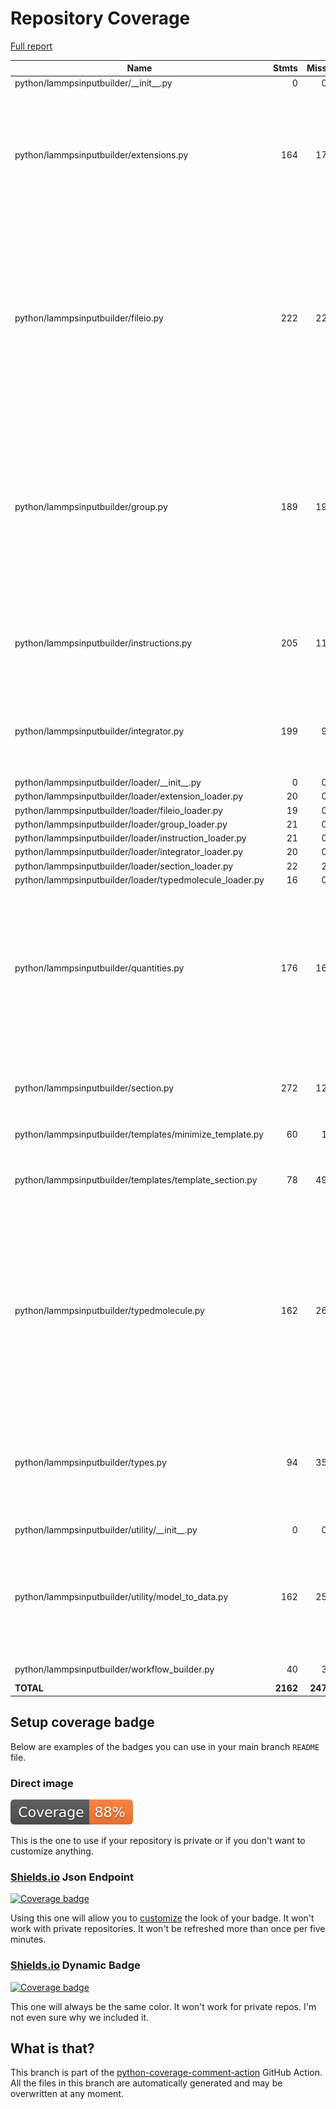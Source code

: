 # Repository Coverage

[Full report](https://htmlpreview.github.io/?https://github.com/madreher/LammpsInputBuilder/blob/python-coverage-comment-action-data/htmlcov/index.html)

| Name                                                      |    Stmts |     Miss |   Cover |   Missing |
|---------------------------------------------------------- | -------: | -------: | ------: | --------: |
| python/lammpsinputbuilder/\_\_init\_\_.py                 |        0 |        0 |    100% |           |
| python/lammpsinputbuilder/extensions.py                   |      164 |       17 |     90% |25-26, 29, 67, 121, 174, 209, 219, 223, 246, 253-256, 259-261 |
| python/lammpsinputbuilder/fileio.py                       |      222 |       22 |     90% |30-31, 34, 37, 92, 116, 124, 132-136, 146-149, 179, 194, 215, 224, 242, 270, 305, 315, 321 |
| python/lammpsinputbuilder/group.py                        |      189 |       19 |     90% |25, 28, 49, 57, 68, 100, 123, 179, 185, 197, 229, 240, 246, 249, 266, 272, 284, 292, 298 |
| python/lammpsinputbuilder/instructions.py                 |      205 |       11 |     95% |29-30, 44, 57, 84, 95, 132, 145, 234, 304, 342 |
| python/lammpsinputbuilder/integrator.py                   |      199 |        9 |     95% |36, 50, 83, 156, 193, 273, 283, 288, 293 |
| python/lammpsinputbuilder/loader/\_\_init\_\_.py          |        0 |        0 |    100% |           |
| python/lammpsinputbuilder/loader/extension\_loader.py     |       20 |        0 |    100% |           |
| python/lammpsinputbuilder/loader/fileio\_loader.py        |       19 |        0 |    100% |           |
| python/lammpsinputbuilder/loader/group\_loader.py         |       21 |        0 |    100% |           |
| python/lammpsinputbuilder/loader/instruction\_loader.py   |       21 |        0 |    100% |           |
| python/lammpsinputbuilder/loader/integrator\_loader.py    |       20 |        0 |    100% |           |
| python/lammpsinputbuilder/loader/section\_loader.py       |       22 |        2 |     91% |    23, 26 |
| python/lammpsinputbuilder/loader/typedmolecule\_loader.py |       16 |        0 |    100% |           |
| python/lammpsinputbuilder/quantities.py                   |      176 |       16 |     91% |82, 85, 105, 115, 132, 142, 162, 173, 190, 200, 220, 230, 246, 256, 273, 283 |
| python/lammpsinputbuilder/section.py                      |      272 |       12 |     96% |21, 34-37, 40-41, 44, 60, 204, 243, 246 |
| python/lammpsinputbuilder/templates/minimize\_template.py |       60 |        1 |     98% |        66 |
| python/lammpsinputbuilder/templates/template\_section.py  |       78 |       49 |     37% |23, 26, 29, 43-49, 52-58, 61-67, 72-112, 115 |
| python/lammpsinputbuilder/typedmolecule.py                |      162 |       26 |     84% |42-47, 68, 71, 78, 82, 109, 118, 120, 129, 141, 144-149, 157-158, 173, 182, 228, 247, 301 |
| python/lammpsinputbuilder/types.py                        |       94 |       35 |     63% |19-26, 30-39, 56-61, 68-71, 85-91, 100, 103, 106, 121, 125, 138 |
| python/lammpsinputbuilder/utility/\_\_init\_\_.py         |        0 |        0 |    100% |           |
| python/lammpsinputbuilder/utility/model\_to\_data.py      |      162 |       25 |     85% |34, 55, 58-61, 67-68, 130, 157, 182, 213-217, 231, 237-248 |
| python/lammpsinputbuilder/workflow\_builder.py            |       40 |        3 |     92% |23, 28, 36 |
|                                                 **TOTAL** | **2162** |  **247** | **89%** |           |


## Setup coverage badge

Below are examples of the badges you can use in your main branch `README` file.

### Direct image

[![Coverage badge](https://raw.githubusercontent.com/madreher/LammpsInputBuilder/python-coverage-comment-action-data/badge.svg)](https://htmlpreview.github.io/?https://github.com/madreher/LammpsInputBuilder/blob/python-coverage-comment-action-data/htmlcov/index.html)

This is the one to use if your repository is private or if you don't want to customize anything.

### [Shields.io](https://shields.io) Json Endpoint

[![Coverage badge](https://img.shields.io/endpoint?url=https://raw.githubusercontent.com/madreher/LammpsInputBuilder/python-coverage-comment-action-data/endpoint.json)](https://htmlpreview.github.io/?https://github.com/madreher/LammpsInputBuilder/blob/python-coverage-comment-action-data/htmlcov/index.html)

Using this one will allow you to [customize](https://shields.io/endpoint) the look of your badge.
It won't work with private repositories. It won't be refreshed more than once per five minutes.

### [Shields.io](https://shields.io) Dynamic Badge

[![Coverage badge](https://img.shields.io/badge/dynamic/json?color=brightgreen&label=coverage&query=%24.message&url=https%3A%2F%2Fraw.githubusercontent.com%2Fmadreher%2FLammpsInputBuilder%2Fpython-coverage-comment-action-data%2Fendpoint.json)](https://htmlpreview.github.io/?https://github.com/madreher/LammpsInputBuilder/blob/python-coverage-comment-action-data/htmlcov/index.html)

This one will always be the same color. It won't work for private repos. I'm not even sure why we included it.

## What is that?

This branch is part of the
[python-coverage-comment-action](https://github.com/marketplace/actions/python-coverage-comment)
GitHub Action. All the files in this branch are automatically generated and may be
overwritten at any moment.